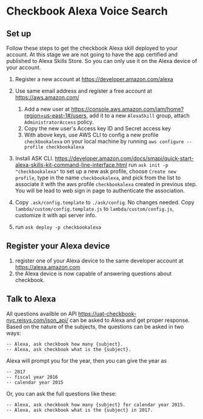 # Checkbook Alexa Voice Search

## Set up
Follow these steps to get the checkbook Alexa skill deployed to your account. At this stage we are not going to have the app certified and published to Alexa Skills Store. So you can only use it on the Alexa device of your account.

1. Register a new account at https://developer.amazon.com/alexa

2. Use same email address and register a free account at https://aws.amazon.com/
   1. Add a new user at https://console.aws.amazon.com/iam/home?region=us-east-1#/users, add it to a new `AlexaSkill` group, attach `AdministratorAccess` policy.
   2. Copy the new user's Access key ID and Secret access key
   3. With above keys, use AWS CLI to config a new profile `checkbookalexa` on your local machine by running `aws configure --profile checkbookalexa`

3. Install ASK CLI. https://developer.amazon.com/docs/smapi/quick-start-alexa-skills-kit-command-line-interface.html
   run `ask init -p "checkbookalexa"` to set up a new ask profile, choose `Create new profile`, type in the name `checkbookalexa`, and pick from the list to associate it with the aws profile `checkbookalexa` created in previous step. You will be lead to web sign in page to authenticate the association.

4. Copy `.ask/config.template` to `./ask/config`. No changes needed. Copy `lambda/custom/config.template.js` to `lambda/custom/config.js`, customize it with api server info.

5. run `ask deploy -p checkbookalexa`

## Register your Alexa device
1. register one of your Alexa device to the same developer account at https://alexa.amazon.com
2. the Alexa device is now capable of answering questions about checkbook.

## Talk to Alexa
All questions availble on API https://uat-checkbook-nyc.reisys.com/json_api/ can be asked to Alexa and get proper response. Based on the nature of the subjects, the questions can be asked in two ways:

```
-- Alexa, ask checkbook how many {subject}.
-- Alexa, ask checkbook what is the {subject}.
```

Alexa will prompt you for the year, then you can give the year as 
```
-- 2017
-- fiscal year 2016
-- calendar year 2015
```

Or, you can ask the full questions like these:

```
-- Alexa, ask checkbook how many {subject} for calendar year 2015.
-- Alexa, ask checkbook what is the {subject} in 2017.
```


